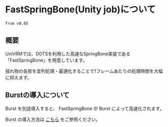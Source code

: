 # FastSpringBone(Unity job)について

`from v0.85`

## 概要

UniVRMでは、DOTSを利用した高速なSpringBone実装である「FastSpringBone」を用意しています。

揺れ物の各房を並列処理・最適化することで1フレームあたりの処理時間を大幅に抑えます。

## Burstの導入について

Burst を別途導入すると、 FastSpringBone が Burst によって高速化されます。

Burst の導入方法は [こちら](https://docs.unity3d.com/ja/2019.4/Manual/upm-ui-install.html) をご参照ください。
